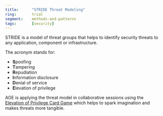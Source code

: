```yaml
---
title:      "STRIDE Threat Modeling"
ring:       trial
segment:    methods-and-patterns
tags:       [security]
---
```


STRIDE is a model of threat groups that helps to identify security threats to any application, component or infrastructure.

The acronym stands for:

* **S**poofing
* **T**ampering
* **R**epudiation
* **I**nformation disclosure
* **D**enial of service
* **E**levation of privilege

AOE is applying the threat model in collaborative sessions using the [Elevation of Privilege Card Game](https://social.technet.microsoft.com/wiki/contents/articles/285.elevation-of-privilege-the-game.aspx) which helps to spark imagination and makes threats more tangible.
